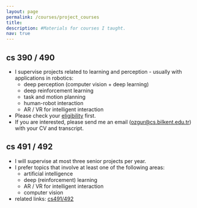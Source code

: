 ```yaml
---
layout: page
permalink: /courses/project_courses
title: 
description: #Materials for courses I taught. 
nav: true
---
```


## cs 390 / 490 
- I supervise projects related to learning and perception - usually with applications in robotics: 
    - deep perception (computer vision + deep learning)
    - deep reinforcement learning 
    - task and motion planning 
    - human-robot interaction
    - AR / VR for intelligent interaction
- Please check your [eligibility](https://www.cs.bilkent.edu.tr/~cs490/current/index.html) first.
- If you are interested, please send me an email ([ozgur@cs.bilkent.edu.tr](mailto:ozgur@cs.bilkent.edu.tr)) with your CV and transcript.


## cs 491 / 492 
- I will supervise at most three senior projects per year.
- I prefer topics that involve at least one of the following areas:
    - artificial intelligence
    - deep (reinforcement) learning 
    - AR / VR for intelligent interaction
    - computer vision
- related links: [cs491/492](https://www.cs.bilkent.edu.tr/~cs4912/current/index.html)
